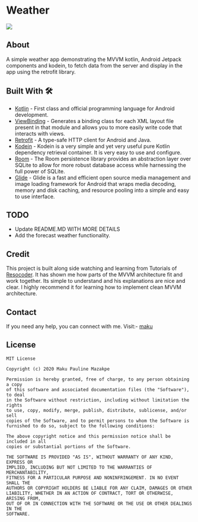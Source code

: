 # Weather
![](media/ts.png)

## About
A simple weather app demonstrating the MVVM kotlin, Android Jetpack components and kodein, to fetch data from the server and display in the app using the retrofit library.

## Built With 🛠
- [Kotlin](https://kotlinlang.org/) - First class and official programming language for Android development.
- [ViewBinding](https://developer.android.com/topic/libraries/view-binding) - Generates a binding class for each XML layout file present in that module and allows you to more easily write code that interacts with views.
- [Retrofit](https://square.github.io/retrofit/) - A type-safe HTTP client for Android and Java.
- [Kodein](https://kodein.org/di/) - Kodein is a very simple and yet very useful pure Kotlin dependency retrieval container.
               It is very easy to use and configure.
- [Room](https://developer.android.com/topic/libraries/architecture/room?gclid=CjwKCAjwwMn1BRAUEiwAZ_jnEgolz5twQ8VDcXxXd3v6ADuBkkrJ6jvOISrlPYxMTOeUiVo-WOpnuhoCZTAQAvD_BwE&gclsrc=aw.ds) - The Room persistence library provides an abstraction layer over SQLite to allow for more robust database access while harnessing the full power of SQLite.
- [Glide](https://github.com/bumptech/glide) - Glide is a fast and efficient open source media management and image loading framework for Android that wraps media decoding, memory and disk caching, and resource pooling into a simple and easy to use interface.

## TODO
- Update README.MD WITH MORE DETAILS
- Add the forecast weather functionality.

## Credit
This project is built along side watching and learning from Tutorials of [Resocoder](https://www.youtube.com/watch?v=yDaaM3u389I&list=PLB6lc7nQ1n4jTLDyU2muTBo8xk0dg0D_w&index=1).
It has shown me how parts of the MVVM architecture fit and work together.
Its simple to understand and his explanations are nice and clear.
I highly recommend it for learning how to implement clean MVVM architecture.

## Contact
If you need any help, you can connect with me.
Visit:- [maku](https://www.linkedin.com/in/maku-mazakpe-700a3a165/)

## License
```
MIT License

Copyright (c) 2020 Maku Pauline Mazakpe

Permission is hereby granted, free of charge, to any person obtaining a copy
of this software and associated documentation files (the "Software"), to deal
in the Software without restriction, including without limitation the rights
to use, copy, modify, merge, publish, distribute, sublicense, and/or sell
copies of the Software, and to permit persons to whom the Software is
furnished to do so, subject to the following conditions:

The above copyright notice and this permission notice shall be included in all
copies or substantial portions of the Software.

THE SOFTWARE IS PROVIDED "AS IS", WITHOUT WARRANTY OF ANY KIND, EXPRESS OR
IMPLIED, INCLUDING BUT NOT LIMITED TO THE WARRANTIES OF MERCHANTABILITY,
FITNESS FOR A PARTICULAR PURPOSE AND NONINFRINGEMENT. IN NO EVENT SHALL THE
AUTHORS OR COPYRIGHT HOLDERS BE LIABLE FOR ANY CLAIM, DAMAGES OR OTHER
LIABILITY, WHETHER IN AN ACTION OF CONTRACT, TORT OR OTHERWISE, ARISING FROM,
OUT OF OR IN CONNECTION WITH THE SOFTWARE OR THE USE OR OTHER DEALINGS IN THE
SOFTWARE.
```

